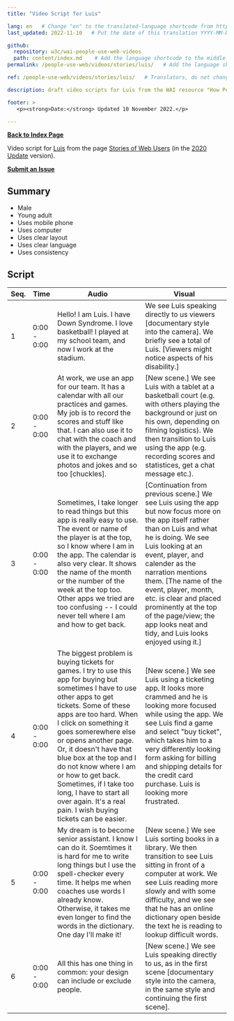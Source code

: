 ```yaml
---
title: "Video Script for Luis"

lang: en   # Change "en" to the translated-language shortcode from https://www.iana.org/assignments/language-subtag-registry/language-subtag-registry
last_updated: 2022-11-10   # Put the date of this translation YYYY-MM-DD (with month in the middle)

github:
  repository: w3c/wai-people-use-web-videos
  path: content/index.md    # Add the language shortcode to the middle of the filename, for example: content/index.fr.md
permalink: /people-use-web/videos/stories/luis/   # Add the language shortcode to the end, with no slash at end, for example: /link/to/page/fr

ref: /people-use-web/videos/stories/luis/   # Translators, do not change this

description: draft video scripts for Luis from the WAI resource "How People with Disabilities Use the Web"

footer: >
   <p><strong>Date:</strong> Updated 10 November 2022.</p>

---
```


**[Back to Index Page](../../)**

Video script for [Luis](https://deploy-preview-113--wai-people-use-web.netlify.app/people-use-web/user-stories-five/) from the page [Stories of Web Users](https://deploy-preview-113--wai-people-use-web.netlify.app/people-use-web/user-stories/) (in the [2020 Update](https://github.com/w3c/wai-people-use-web/wiki/Persona-development) version).

**[Submit an Issue](https://github.com/w3c/wai-people-use-web-videos/issues/new?title=[Luis])**

## Summary

* Male
* Young adult
* Uses mobile phone
* Uses computer
* Uses clear layout
* Uses clear language
* Uses consistency

## Script

| Seq. | Time | Audio | Visual |
| --- | --- | --- | --- |
| 1 | 0:00 - 0:00 | Hello! I am Luis. I have Down Syndrome. I love basketball! I played at my school team, and now I work at the stadium. | We see Luis speaking directly to us viewers [documentary style into the camera]. We briefly see a total of Luis. [Viewers might notice aspects of his disability.] |
| 2 | 0:00 - 0:00 | At work, we use an app for our team. It has a calendar with all our practices and games. My job is to record the scores and stuff like that. I can also use it to chat with the coach and with the players, and we use it to exchange photos and jokes and so too [chuckles]. | [New scene.] We see Luis with a tablet at a basketball court (e.g. with others playing the background or just on his own, depending on filming logistics). We then transition to Luis using the app (e.g. recording scores and statistices, get a chat message etc.). |
| 3 | 0:00 - 0:00 | Sometimes, I take longer to read things but this app is really easy to use. The event or name of the player is at the top, so I know where I am in the app. The calendar is also very clear. It shows the name of the month or the number of the week at the top too. Other apps we tried are too confusing -- I could never tell where I am and how to get back. | [Continuation from previous scene.] We see Luis using the app but now focus more on the app itself rather than on Luis and what he is doing. We see Luis looking at an event, player, and calender as the narration mentions them. [The name of the event, player, month, etc. is clear and placed prominently at the top of the page/view; the app looks neat and tidy, and Luis looks enjoyed using it.] |
| 4 | 0:00 - 0:00 | The biggest problem is buying tickets for games. I try to use this app for buying but sometimes I have to use other apps to get tickets. Some of these apps are too hard. When I click on something it goes somerewhere else or opens another page. Or, it doesn't have that blue box at the top and I do not know where I am or how to get back. Sometimes, if I take too long, I have to start all over again. It's a real pain. I wish buying tickets can be easier. | [New scene.] We see Luis using a ticketing app. It looks more crammed and he is looking more focused while using the app. We see Luis find a game and select "buy ticket", which takes him to a very differently looking form asking for billing and shipping details for the credit card purchase. Luis is looking more frustrated. |
| 5 | 0:00 - 0:00 | My dream is to become senior assistant. I know I can do it. Soemtimes it is hard for me to write long things but I use the spell-checker every time. It helps me when coaches use words I already know. Otherwise, it takes me even longer to find the words in the dictionary. One day I'll make it! | [New scene.] We see Luis sorting books in a library. We then transition to see Luis sitting in front of a computer at work. We see Luis reading more slowly and with some difficulty, and we see that he has an online dictionary open beside the text he is reading to lookup difficult words. |
| 6 | 0:00 - 0:00 | All this has one thing in common: your design can include or exclude people. | [New scene.] We see Luis speaking directly to us, as in the first scene [documentary style into the camera, in the same style and continuing the first scene]. |
